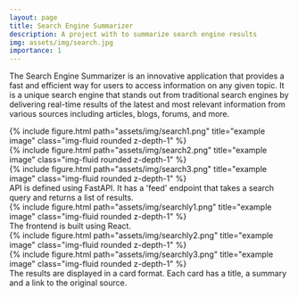 ```yaml
---
layout: page
title: Search Engine Summarizer
description: A project with to summarize search engine results
img: assets/img/search.jpg
importance: 1
---
```


The Search Engine Summarizer is an innovative application that provides a fast and
efficient way for users to access information on any given topic. It is a unique search engine that
stands out from traditional search engines by delivering real-time results of the latest and most
relevant information from various sources including articles, blogs, forums, and more.

<div class="row">
    <div class="col-sm mt-3 mt-md-0">
        {% include figure.html path="assets/img/search1.png" title="example image" class="img-fluid rounded z-depth-1" %}
    </div>
    <div class="col-sm mt-3 mt-md-0">
        {% include figure.html path="assets/img/search2.png" title="example image" class="img-fluid rounded z-depth-1" %}
    </div>
    <div class="col-sm mt-3 mt-md-0">
        {% include figure.html path="assets/img/search3.png" title="example image" class="img-fluid rounded z-depth-1" %}
    </div>
</div>
<div class="caption">
    API is defined using FastAPI. It has a 'feed' endpoint that takes a search query and returns a list of results.
</div>
<div class="row">
    <div class="col-sm mt-3 mt-md-0">
        {% include figure.html path="assets/img/searchly1.png" title="example image" class="img-fluid rounded z-depth-1" %}
    </div>
</div>
<div class="caption">
    The frontend is built using React.
</div>

<div class="row justify-content-sm-center">
    <div class="col-sm-8 mt-3 mt-md-0">
        {% include figure.html path="assets/img/searchly2.png" title="example image" class="img-fluid rounded z-depth-1" %}
    </div>
    <div class="col-sm-4 mt-3 mt-md-0">
        {% include figure.html path="assets/img/searchly3.png" title="example image" class="img-fluid rounded z-depth-1" %}
    </div>
</div>
<div class="caption">
    The results are displayed in a card format. Each card has a title, a summary and a link to the original source.
</div>
